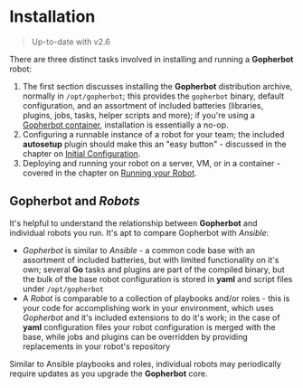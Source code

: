 # Installation

> Up-to-date with v2.6

There are three distinct tasks involved in installing and running a **Gopherbot** robot:

1. The first section discusses installing the **Gopherbot** distribution archive, normally in `/opt/gopherbot`; this provides the `gopherbot` binary, default configuration, and an assortment of included batteries (libraries, plugins, jobs, tasks, helper scripts and more); if you're using a [Gopherbot container](https://github.com/orgs/lnxjedi/packages), installation is essentially a no-op.
1. Configuring a runnable instance of a robot for your team; the included **autosetup** plugin should make this an "easy button" - discussed in the chapter on [Initial Configuration](RobotInstall.md).
1. Deploying and running your robot on a server, VM, or in a container - covered in the chapter on [Running your Robot](RunRobot.md).

## **Gopherbot** and *Robots*

It's helpful to understand the relationship between **Gopherbot** and individual robots you run. It's apt to compare Gopherbot with *Ansible*:
* *Gopherbot* is similar to *Ansible* - a common code base with an assortment of included batteries, but with limited functionality on it's own; several **Go** tasks and plugins are part of the compiled binary, but the bulk of the base robot configuration is stored in **yaml** and script files under `/opt/gopherbot`
* A *Robot* is comparable to a collection of playbooks and/or roles - this is your code for accomplishing work in your environment, which uses *Gopherbot* and it's included extensions to do it's work; in the case of **yaml** configuration files your robot configuration is merged with the base, while jobs and plugins can be overridden by providing replacements in your robot's repository

Similar to Ansible playbooks and roles, individual robots may periodically require updates as you upgrade the **Gopherbot** core.
